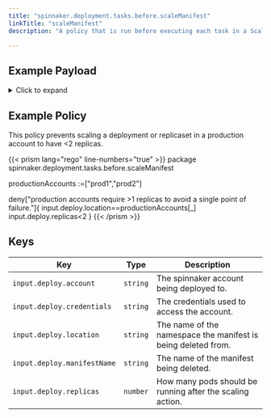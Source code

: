 ```yaml
---
title: "spinnaker.deployment.tasks.before.scaleManifest"
linkTitle: "scaleManifest"
description: "A policy that is run before executing each task in a Scale Manifest stage."

---
```


## Example Payload

<details><summary>Click to expand</summary>

```json
{
  "input": {
    "deploy": {
      "account": "spinnaker",
      "credentials": "spinnaker",
      "events": [],
      "location": "staging",
      "manifestName": "deployment hostname",
      "replicas": 10
    }
  }
}
```
</details>

## Example Policy

This policy prevents scaling a deployment or replicaset in a production account to have <2 replicas.

{{< prism lang="rego" line-numbers="true" >}}
package spinnaker.deployment.tasks.before.scaleManifest

productionAccounts :=["prod1","prod2"]

deny["production accounts require >1 replicas to avoid a single point of failure."]{
	input.deploy.location==productionAccounts[_]
    input.deploy.replicas<2
}
{{< /prism >}}

## Keys

| Key                         | Type     | Description                                                   |
| --------------------------- | -------- | ------------------------------------------------------------- |
| `input.deploy.account`      | `string` | The spinnaker account being deployed to.                      |
| `input.deploy.credentials`  | `string` | The credentials used to access the account.                   |
| `input.deploy.location`     | `string` | The name of the namespace the manifest is being deleted from. |
| `input.deploy.manifestName` | `string` | The name of the manifest being deleted.                       |
| `input.deploy.replicas`     | `number` | How many pods should be running after the scaling action.     |
